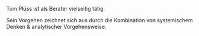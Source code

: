 
Tom Plüss ist als Berater vielseitig tätig.

Sein Vorgehen zeichnet sich aus durch die Kombination von systemischem Denken & analytischer Vorgehensweise.

